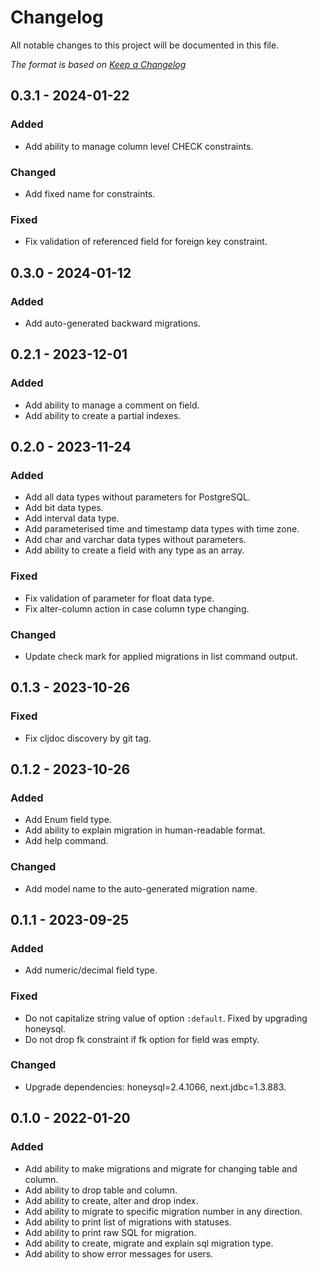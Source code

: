 # Changelog

All notable changes to this project will be documented in this file.

*The format is based on [Keep a Changelog](https://keepachangelog.com/en/1.0.0/)*

## 0.3.1 - 2024-01-22

### Added

- Add ability to manage column level CHECK constraints.

### Changed

- Add fixed name for constraints.

### Fixed

- Fix validation of referenced field for foreign key constraint.

## 0.3.0 - 2024-01-12

### Added

- Add auto-generated backward migrations.


## 0.2.1 - 2023-12-01

### Added

- Add ability to manage a comment on field.
- Add ability to create a partial indexes.

## 0.2.0 - 2023-11-24

### Added

- Add all data types without parameters for PostgreSQL.
- Add bit data types.
- Add interval data type.
- Add parameterised time and timestamp data types with time zone.
- Add char and varchar data types without parameters.
- Add ability to create a field with any type as an array.

### Fixed

- Fix validation of parameter for float data type.
- Fix alter-column action in case column type changing.

### Changed

- Update check mark for applied migrations in list command output.

## 0.1.3 - 2023-10-26

### Fixed

- Fix cljdoc discovery by git tag.

## 0.1.2 - 2023-10-26

### Added

- Add Enum field type.
- Add ability to explain migration in human-readable format.
- Add help command.

### Changed

- Add model name to the auto-generated migration name.

## 0.1.1 - 2023-09-25

### Added

- Add numeric/decimal field type.

### Fixed

- Do not capitalize string value of option `:default`. Fixed by upgrading honeysql.
- Do not drop fk constraint if fk option for field was empty. 

### Changed

- Upgrade dependencies: honeysql=2.4.1066, next.jdbc=1.3.883.

## 0.1.0 - 2022-01-20

### Added

- Add ability to make migrations and migrate for changing table and column.
- Add ability to drop table and column.
- Add ability to create, alter and drop index.
- Add ability to migrate to specific migration number in any direction.
- Add ability to print list of migrations with statuses.
- Add ability to print raw SQL for migration.
- Add ability to create, migrate and explain sql migration type.
- Add ability to show error messages for users.
